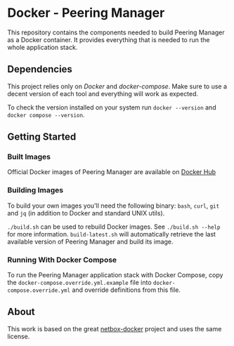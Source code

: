 # Docker - Peering Manager

This repository contains the components needed to build Peering Manager as a
Docker container. It provides everything that is needed to run the whole
application stack.

## Dependencies

This project relies only on *Docker* and *docker-compose*. Make sure to use a
decent version of each tool and everything will work as expected.

To check the version installed on your system run `docker --version` and
`docker compose --version`.

## Getting Started

### Built Images

Official Docker images of Peering Manager are available on
[Docker Hub](https://hub.docker.com/r/peeringmanager/peering-manager)

### Building Images

To build your own images you'll need the following binary: `bash`, `curl`,
`git` and `jq` (in addition to Docker and standard UNIX utils).

`./build.sh` can be used to rebuild Docker images. See `./build.sh --help` for
more information. `build-latest.sh` will automatically retrieve the last
available version of Peering Manager and build its image.

### Running With Docker Compose

To run the Peering Manager application stack with Docker Compose, copy the
`docker-compose.override.yml.example` file into `docker-compose.override.yml`
and override definitions from this file.

## About

This work is based on the great
[netbox-docker](https://github.com/netbox-community/netbox-docker) project and
uses the same license.


